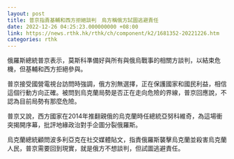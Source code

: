 ```yaml
---
layout: post
title: 普京指責基輔和西方拒絕談判　烏方稱俄方試圖逃避責任
date: 2022-12-26 04:25:23.000000000 +08:00
link: https://news.rthk.hk/rthk/ch/component/k2/1681352-20221226.htm
categories: rthk
---
```


俄羅斯總統普京表示，莫斯科準備好與所有與俄烏戰事的相關方談判，以結束危機，但基輔和西方拒絕參與。

普京接受國營電視台訪問時強調，俄方別無選擇，正在保護國家和國民利益，相信這個行動方向正確。被問到烏克蘭局勢是否正在走向危險的界線，普京回應說，不認為目前局勢有那麼危險。

普京又說，西方國家在2014年推翻親俄的烏克蘭時任總統亞努科維奇，為這場衝突揭開序幕，批評地緣政治對手企圖分裂俄羅斯。

烏克蘭總統顧問波多利亞克在社交媒體貼文，指責俄羅斯襲擊烏克蘭並殺害烏克蘭人民，普京需要回到現實，就是俄方不想談判，但試圖逃避責任。
